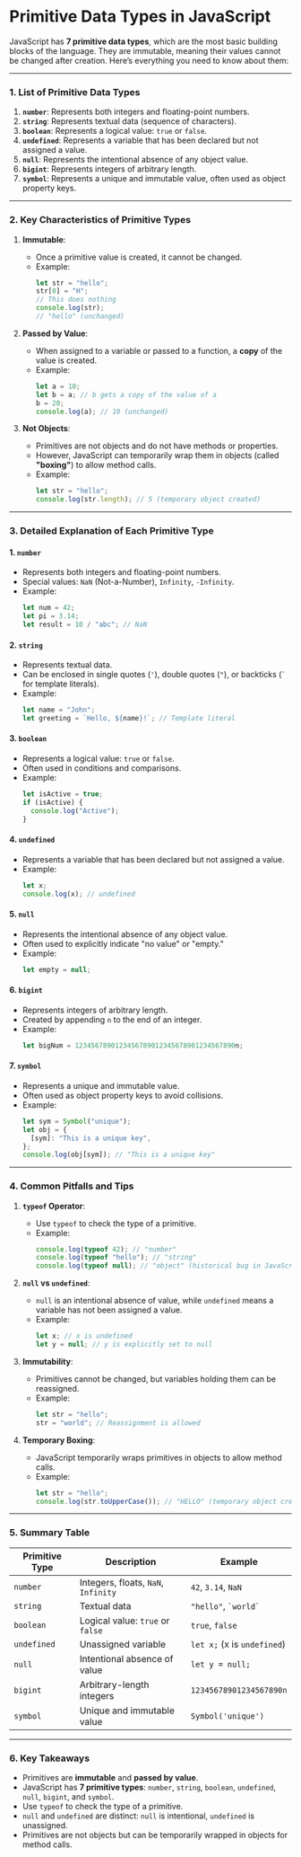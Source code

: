 # **Primitive Data Types in JavaScript**

JavaScript has **7 primitive data types**, which are the most basic building blocks of the language. They are immutable, meaning their values cannot be changed after creation. Here’s everything you need to know about them:

---

### **1. List of Primitive Data Types**

1. **`number`**: Represents both integers and floating-point numbers.
2. **`string`**: Represents textual data (sequence of characters).
3. **`boolean`**: Represents a logical value: `true` or `false`.
4. **`undefined`**: Represents a variable that has been declared but not assigned a value.
5. **`null`**: Represents the intentional absence of any object value.
6. **`bigint`**: Represents integers of arbitrary length.
7. **`symbol`**: Represents a unique and immutable value, often used as object property keys.

---

### **2. Key Characteristics of Primitive Types**

1. **Immutable**:

   - Once a primitive value is created, it cannot be changed.
   - Example:
     ```javascript
     let str = "hello";
     str[0] = "H";
     // This does nothing
     console.log(str);
     // "hello" (unchanged)
     ```

2. **Passed by Value**:

   - When assigned to a variable or passed to a function, a **copy** of the value is created.
   - Example:
     ```javascript
     let a = 10;
     let b = a; // b gets a copy of the value of a
     b = 20;
     console.log(a); // 10 (unchanged)
     ```

3. **Not Objects**:
   - Primitives are not objects and do not have methods or properties.
   - However, JavaScript can temporarily wrap them in objects (called **"boxing"**) to allow method calls.
   - Example:
     ```javascript
     let str = "hello";
     console.log(str.length); // 5 (temporary object created)
     ```

---

### **3. Detailed Explanation of Each Primitive Type**

#### **1. `number`**

- Represents both integers and floating-point numbers.
- Special values: `NaN` (Not-a-Number), `Infinity`, `-Infinity`.
- Example:
  ```javascript
  let num = 42;
  let pi = 3.14;
  let result = 10 / "abc"; // NaN
  ```

#### **2. `string`**

- Represents textual data.
- Can be enclosed in single quotes (`'`), double quotes (`"`), or backticks (`` ` `` for template literals).
- Example:
  ```javascript
  let name = "John";
  let greeting = `Hello, ${name}!`; // Template literal
  ```

#### **3. `boolean`**

- Represents a logical value: `true` or `false`.
- Often used in conditions and comparisons.
- Example:
  ```javascript
  let isActive = true;
  if (isActive) {
    console.log("Active");
  }
  ```

#### **4. `undefined`**

- Represents a variable that has been declared but not assigned a value.
- Example:
  ```javascript
  let x;
  console.log(x); // undefined
  ```

#### **5. `null`**

- Represents the intentional absence of any object value.
- Often used to explicitly indicate "no value" or "empty."
- Example:
  ```javascript
  let empty = null;
  ```

#### **6. `bigint`**

- Represents integers of arbitrary length.
- Created by appending `n` to the end of an integer.
- Example:
  ```javascript
  let bigNum = 1234567890123456789012345678901234567890n;
  ```

#### **7. `symbol`**

- Represents a unique and immutable value.
- Often used as object property keys to avoid collisions.
- Example:
  ```javascript
  let sym = Symbol("unique");
  let obj = {
    [sym]: "This is a unique key",
  };
  console.log(obj[sym]); // "This is a unique key"
  ```

---

### **4. Common Pitfalls and Tips**

1. **`typeof` Operator**:

   - Use `typeof` to check the type of a primitive.
   - Example:
     ```javascript
     console.log(typeof 42); // "number"
     console.log(typeof "hello"); // "string"
     console.log(typeof null); // "object" (historical bug in JavaScript)
     ```

2. **`null` vs `undefined`**:

   - `null` is an intentional absence of value, while `undefined` means a variable has not been assigned a value.
   - Example:
     ```javascript
     let x; // x is undefined
     let y = null; // y is explicitly set to null
     ```

3. **Immutability**:

   - Primitives cannot be changed, but variables holding them can be reassigned.
   - Example:
     ```javascript
     let str = "hello";
     str = "world"; // Reassignment is allowed
     ```

4. **Temporary Boxing**:
   - JavaScript temporarily wraps primitives in objects to allow method calls.
   - Example:
     ```javascript
     let str = "hello";
     console.log(str.toUpperCase()); // "HELLO" (temporary object created)
     ```

---

### **5. Summary Table**

| Primitive Type | Description                         | Example                     |
| -------------- | ----------------------------------- | --------------------------- |
| `number`       | Integers, floats, `NaN`, `Infinity` | `42`, `3.14`, `NaN`         |
| `string`       | Textual data                        | `"hello"`, `` `world` ``    |
| `boolean`      | Logical value: `true` or `false`    | `true`, `false`             |
| `undefined`    | Unassigned variable                 | `let x;` (x is `undefined`) |
| `null`         | Intentional absence of value        | `let y = null;`             |
| `bigint`       | Arbitrary-length integers           | `12345678901234567890n`     |
| `symbol`       | Unique and immutable value          | `Symbol('unique')`          |

---

### **6. Key Takeaways**

- Primitives are **immutable** and **passed by value**.
- JavaScript has **7 primitive types**: `number`, `string`, `boolean`, `undefined`, `null`, `bigint`, and `symbol`.
- Use `typeof` to check the type of a primitive.
- `null` and `undefined` are distinct: `null` is intentional, `undefined` is unassigned.
- Primitives are not objects but can be temporarily wrapped in objects for method calls.
